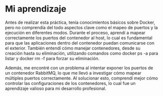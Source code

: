 # Mi aprendizaje

Antes de realizar esta práctica, tenía conocimientos básicos sobre Docker, pero no comprendía del todo aspectos clave como el mapeo de puertos y la ejecución en diferentes modos. Durante el proceso, aprendí a mapear correctamente los puertos del contenedor al host, lo cual es fundamental para que las aplicaciones dentro del contenedor puedan comunicarse con el exterior. También entendí cómo manejar contenedores, desde su creación hasta su eliminación, utilizando comandos como docker ps -a para listar y docker rm -f para forzar su eliminación.

Además, me encontré con un problema al intentar exponer los puertos de un contenedor RabbitMQ, lo que me llevó a investigar cómo mapear múltiples puertos correctamente. Al solucionar esto, comprendí mejor cómo controlar las configuraciones de los contenedores, lo cual fue un aprendizaje valioso para mi desarrollo profesional.
